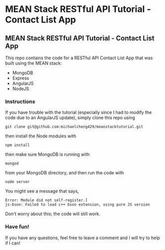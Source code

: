 # MEAN Stack RESTful API Tutorial - Contact List App
<h2>MEAN Stack RESTful API Tutorial - Contact List App</h2>


This repo contains the code for a RESTful API Contact List App that was built using the MEAN stack:

<ul>
<li>MongoDB</li>
<li>Express</li>
<li>AngularJS</li>
<li>NodeJS</li>
</ul>



<h3>Instructions</h3>

If you have trouble with the tutorial (especially since I had to modify the code due to an AngularJS update), simply clone this repo using 

    git clone git@github.com:michaelcheng429/meanstacktutorial.git

then install the Node modules with

    npm install

then make sure MongoDB is running with

    mongod

from your MongoDB directory, and then run the code with 

    node server

You might see a message that says, 

    Error: Module did not self-register.]
    js-bson: Failed to load c++ bson extension, using pure JS version
    
Don't worry about this; the code will still work.

<h3>Have fun!</h3>

If you have any questions, feel free to leave a comment and I will try to help if I can!
